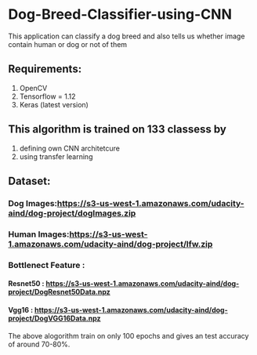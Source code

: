 # Dog-Breed-Classifier-using-CNN
This application can classify a dog breed and also tells us whether image contain human or dog or not of them

## Requirements:
1. OpenCV
2. Tensorflow = 1.12
3. Keras (latest version)

## This algorithm is trained on 133 classess by 
  1. defining own CNN architetcure
  2. using transfer learning

## Dataset:

### Dog Images:https://s3-us-west-1.amazonaws.com/udacity-aind/dog-project/dogImages.zip

### Human Images:https://s3-us-west-1.amazonaws.com/udacity-aind/dog-project/lfw.zip

### Bottlenect Feature :

#### Resnet50 : https://s3-us-west-1.amazonaws.com/udacity-aind/dog-project/DogResnet50Data.npz

#### Vgg16 : https://s3-us-west-1.amazonaws.com/udacity-aind/dog-project/DogVGG16Data.npz

The above alogorithm train on only 100 epochs and gives an test accuracy of around 70-80%.


 
